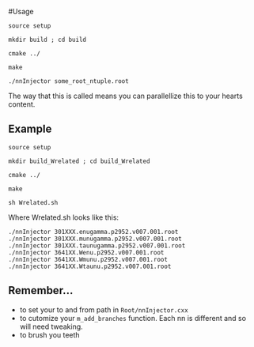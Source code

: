 #Usage

`source setup`

`mkdir build ; cd build`

`cmake ../`

`make`

`./nnInjector some_root_ntuple.root`

The way that this is called means you can parallellize this to your hearts content.

## Example

`source setup`

`mkdir build_Wrelated ; cd build_Wrelated`

`cmake ../`

`make`

`sh Wrelated.sh`

Where Wrelated.sh looks like this:

```
./nnInjector 301XXX.enugamma.p2952.v007.001.root
./nnInjector 301XXX.munugamma.p2952.v007.001.root
./nnInjector 301XXX.taunugamma.p2952.v007.001.root
./nnInjector 3641XX.Wenu.p2952.v007.001.root
./nnInjector 3641XX.Wmunu.p2952.v007.001.root
./nnInjector 3641XX.Wtaunu.p2952.v007.001.root
```

## Remember...

*  to set your to and from path in `Root/nnInjector.cxx`
*  to cutomize your `m_add_branches` function. Each nn is different and so will need tweaking.
*  to brush you teeth

